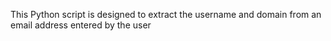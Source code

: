 This Python script is designed to extract the username and domain from an email address entered by the user